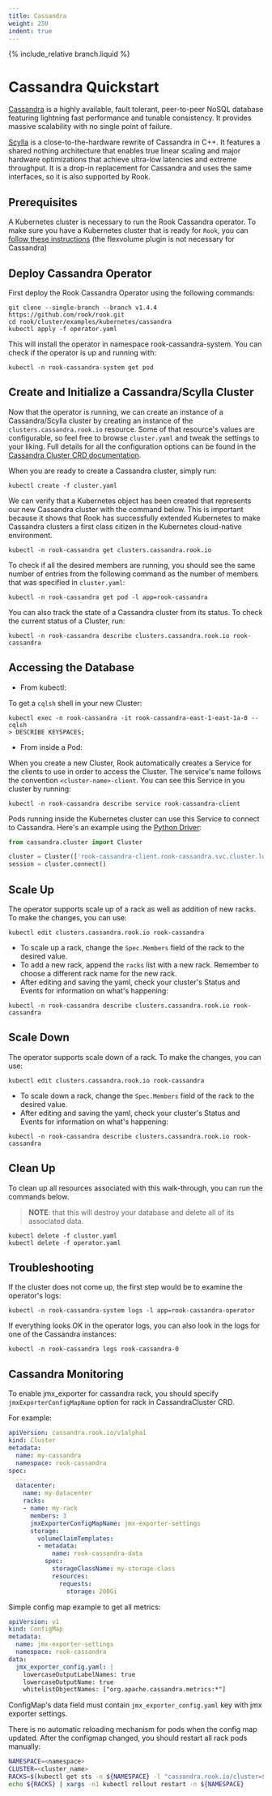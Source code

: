 ```yaml
---
title: Cassandra
weight: 250
indent: true
---
```

{% include_relative branch.liquid %}

# Cassandra Quickstart

[Cassandra](http://cassandra.apache.org/) is a highly available, fault tolerant, peer-to-peer NoSQL database featuring lightning fast performance and tunable consistency. It provides massive scalability with no single point of failure.

[Scylla](https://www.scylladb.com) is a close-to-the-hardware rewrite of Cassandra in C++. It features a shared nothing architecture that enables true linear scaling and major hardware optimizations that achieve ultra-low latencies and extreme throughput. It is a drop-in replacement for Cassandra and uses the same interfaces, so it is also supported by Rook.

## Prerequisites

A Kubernetes cluster is necessary to run the Rook Cassandra operator.
To make sure you have a Kubernetes cluster that is ready for `Rook`, you can [follow these instructions](k8s-pre-reqs.md) (the flexvolume plugin is not necessary for Cassandra)

## Deploy Cassandra Operator

First deploy the Rook Cassandra Operator using the following commands:

```console
git clone --single-branch --branch v1.4.4 https://github.com/rook/rook.git
cd rook/cluster/examples/kubernetes/cassandra
kubectl apply -f operator.yaml
```

This will install the operator in namespace rook-cassandra-system. You can check if the operator is up and running with:

```console
kubectl -n rook-cassandra-system get pod
```

## Create and Initialize a Cassandra/Scylla Cluster

Now that the operator is running, we can create an instance of a Cassandra/Scylla cluster by creating an instance of the `clusters.cassandra.rook.io` resource.
Some of that resource's values are configurable, so feel free to browse `cluster.yaml` and tweak the settings to your liking.
Full details for all the configuration options can be found in the [Cassandra Cluster CRD documentation](cassandra-cluster-crd.md).

When you are ready to create a Cassandra cluster, simply run:

```console
kubectl create -f cluster.yaml
```

We can verify that a Kubernetes object has been created that represents our new Cassandra cluster with the command below.
This is important because it shows that Rook has successfully extended Kubernetes to make Cassandra clusters a first class citizen in the Kubernetes cloud-native environment.

```console
kubectl -n rook-cassandra get clusters.cassandra.rook.io
```

To check if all the desired members are running, you should see the same number of entries from the following command as the number of members that was specified in `cluster.yaml`:

```console
kubectl -n rook-cassandra get pod -l app=rook-cassandra
```

You can also track the state of a Cassandra cluster from its status. To check the current status of a Cluster, run:

```console
kubectl -n rook-cassandra describe clusters.cassandra.rook.io rook-cassandra
```

## Accessing the Database

* From kubectl:

To get a `cqlsh` shell in your new Cluster:

```console
kubectl exec -n rook-cassandra -it rook-cassandra-east-1-east-1a-0 -- cqlsh
> DESCRIBE KEYSPACES;
```

* From inside a Pod:

When you create a new Cluster, Rook automatically creates a Service for the clients to use in order to access the Cluster. The service's name follows the convention `<cluster-name>-client`. You can see this Service in you cluster by running:

```console
kubectl -n rook-cassandra describe service rook-cassandra-client
```

Pods running inside the Kubernetes cluster can use this Service to connect to Cassandra.
Here's an example using the [Python Driver](https://github.com/datastax/python-driver):

```python
from cassandra.cluster import Cluster

cluster = Cluster(['rook-cassandra-client.rook-cassandra.svc.cluster.local'])
session = cluster.connect()
```

## Scale Up

The operator supports scale up of a rack as well as addition of new racks. To make the changes, you can use:

```console
kubectl edit clusters.cassandra.rook.io rook-cassandra
```

* To scale up a rack, change the `Spec.Members` field of the rack to the desired value.
* To add a new rack, append the `racks` list with a new rack. Remember to choose a different rack name for the new rack.
* After editing and saving the yaml, check your cluster's Status and Events for information on what's happening:

```console
kubectl -n rook-cassandra describe clusters.cassandra.rook.io rook-cassandra
```


## Scale Down

The operator supports scale down of a rack. To make the changes, you can use:

```console
kubectl edit clusters.cassandra.rook.io rook-cassandra
```

* To scale down a rack, change the `Spec.Members` field of the rack to the desired value.
* After editing and saving the yaml, check your cluster's Status and Events for information on what's happening:

```console
kubectl -n rook-cassandra describe clusters.cassandra.rook.io rook-cassandra
```

## Clean Up

To clean up all resources associated with this walk-through, you can run the commands below.

> **NOTE**: that this will destroy your database and delete all of its associated data.

```console
kubectl delete -f cluster.yaml
kubectl delete -f operator.yaml
```

## Troubleshooting

If the cluster does not come up, the first step would be to examine the operator's logs:

```console
kubectl -n rook-cassandra-system logs -l app=rook-cassandra-operator
```

If everything looks OK in the operator logs, you can also look in the logs for one of the Cassandra instances:

```console
kubectl -n rook-cassandra logs rook-cassandra-0
```

## Cassandra Monitoring

To enable jmx_exporter for cassandra rack, you should specify `jmxExporterConfigMapName` option for rack in CassandraCluster CRD.

For example:
```yaml
apiVersion: cassandra.rook.io/v1alpha1
kind: Cluster
metadata:
  name: my-cassandra
  namespace: rook-cassandra
spec:
  ...
  datacenter:
    name: my-datacenter
    racks:
    - name: my-rack
      members: 3
      jmxExporterConfigMapName: jmx-exporter-settings
      storage:
        volumeClaimTemplates:
        - metadata:
            name: rook-cassandra-data
          spec:
            storageClassName: my-storage-class
            resources:
              requests:
                storage: 200Gi
```

Simple config map example to get all metrics:
```yaml
apiVersion: v1
kind: ConfigMap
metadata:
  name: jmx-exporter-settings
  namespace: rook-cassandra
data:
  jmx_exporter_config.yaml: |
    lowercaseOutputLabelNames: true
    lowercaseOutputName: true
    whitelistObjectNames: ["org.apache.cassandra.metrics:*"]
```

ConfigMap's data field must contain `jmx_exporter_config.yaml` key with jmx exporter settings.

There is no automatic reloading mechanism for pods when the config map updated.
After the configmap changed, you should restart all rack pods manually:

```bash
NAMESPACE=<namespace>
CLUSTER=<cluster_name>
RACKS=$(kubectl get sts -n ${NAMESPACE} -l "cassandra.rook.io/cluster=${CLUSTER}")
echo ${RACKS} | xargs -n1 kubectl rollout restart -n ${NAMESPACE}
```
